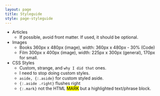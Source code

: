 ```yaml
---
layout: page
title: Styleguide
style: page-styleguide
---
```


- Articles
	- If possible, avoid front matter. If used, it should be optional.
- Images
	- Books 360px x 480px (image), width: 360px x 480px - 30% (Code)
	- Film 300px x 400px (image), width: 225px x 300px (general), 170px for small.
- CSS Styles
	- Custom, strange, and `why I did that` ones.
	- I need to stop doing custom styles.
	- `aside, {:.aside}` for custom styled aside.
	- `{:.aside .right}` flushes right
	- `{:.mark}` not the HTML <mark>MARK</mark> but a highlighted text/phrase block.